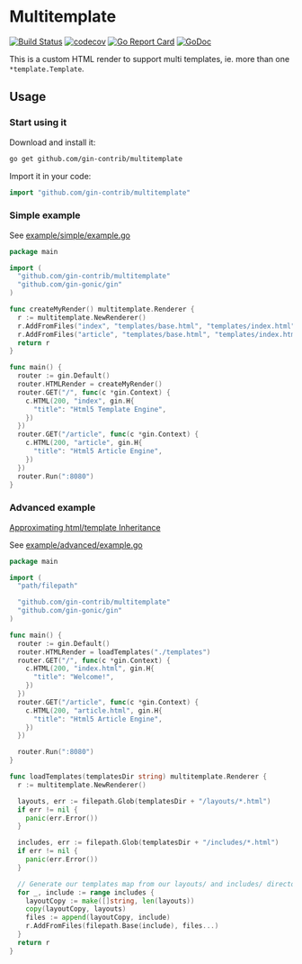 # Multitemplate

[![Build Status](https://travis-ci.org/gin-contrib/multitemplate.svg)](https://travis-ci.org/gin-contrib/multitemplate)
[![codecov](https://codecov.io/gh/gin-contrib/multitemplate/branch/master/graph/badge.svg)](https://codecov.io/gh/gin-contrib/multitemplate)
[![Go Report Card](https://goreportcard.com/badge/github.com/gin-contrib/multitemplate)](https://goreportcard.com/report/github.com/gin-contrib/multitemplate)
[![GoDoc](https://godoc.org/github.com/gin-contrib/multitemplate?status.svg)](https://godoc.org/github.com/gin-contrib/multitemplate)

This is a custom HTML render to support multi templates, ie. more than one `*template.Template`.

## Usage

### Start using it

Download and install it:

```sh
go get github.com/gin-contrib/multitemplate
```

Import it in your code:

```go
import "github.com/gin-contrib/multitemplate"
```

### Simple example

See [example/simple/example.go](example/simple/example.go)

```go
package main

import (
  "github.com/gin-contrib/multitemplate"
  "github.com/gin-gonic/gin"
)

func createMyRender() multitemplate.Renderer {
  r := multitemplate.NewRenderer()
  r.AddFromFiles("index", "templates/base.html", "templates/index.html")
  r.AddFromFiles("article", "templates/base.html", "templates/index.html", "templates/article.html")
  return r
}

func main() {
  router := gin.Default()
  router.HTMLRender = createMyRender()
  router.GET("/", func(c *gin.Context) {
    c.HTML(200, "index", gin.H{
      "title": "Html5 Template Engine",
    })
  })
  router.GET("/article", func(c *gin.Context) {
    c.HTML(200, "article", gin.H{
      "title": "Html5 Article Engine",
    })
  })
  router.Run(":8080")
}
```

### Advanced example

[Approximating html/template Inheritance](https://elithrar.github.io/article/approximating-html-template-inheritance/)

See [example/advanced/example.go](example/advanced/example.go)

```go
package main

import (
  "path/filepath"

  "github.com/gin-contrib/multitemplate"
  "github.com/gin-gonic/gin"
)

func main() {
  router := gin.Default()
  router.HTMLRender = loadTemplates("./templates")
  router.GET("/", func(c *gin.Context) {
    c.HTML(200, "index.html", gin.H{
      "title": "Welcome!",
    })
  })
  router.GET("/article", func(c *gin.Context) {
    c.HTML(200, "article.html", gin.H{
      "title": "Html5 Article Engine",
    })
  })

  router.Run(":8080")
}

func loadTemplates(templatesDir string) multitemplate.Renderer {
  r := multitemplate.NewRenderer()

  layouts, err := filepath.Glob(templatesDir + "/layouts/*.html")
  if err != nil {
    panic(err.Error())
  }

  includes, err := filepath.Glob(templatesDir + "/includes/*.html")
  if err != nil {
    panic(err.Error())
  }

  // Generate our templates map from our layouts/ and includes/ directories
  for _, include := range includes {
    layoutCopy := make([]string, len(layouts))
    copy(layoutCopy, layouts)
    files := append(layoutCopy, include)
    r.AddFromFiles(filepath.Base(include), files...)
  }
  return r
}
```
